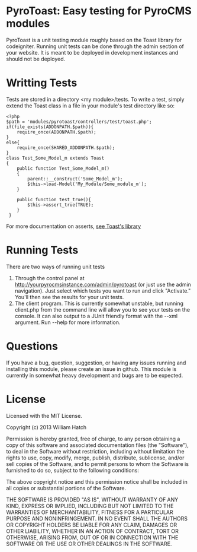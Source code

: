 PyroToast: Easy testing for PyroCMS modules
===========================================

PyroToast is a unit testing module roughly based on the Toast library for codeigniter. Running unit tests can be done through the admin section of your website. It is meant to be deployed in 
development instances and should not be deployed.

Writting Tests
==============
Tests are stored in a directory \<my module\>/tests. To write a test, simply extend the Toast class in a file in your module's test directory like so:

    <?php
    $path = 'modules/pyrotoast/controllers/test/toast.php';
    if(file_exists(ADDONPATH.$path)){
        require_once(ADDONPATH.$path);
    }
    else{
        require_once(SHARED_ADDONPATH.$path);
    }
    class Test_Some_Model_m extends Toast
    {
        public function Test_Some_Model_m()
        {
            parent::__construct('Some_Model_m');
            $this->load-Model('My_Module/Some_module_m');
        }

        public function test_true(){
            $this->assert_true(TRUE);
        }
     }
For more documentation on asserts, [see Toast's library](http://jensroland.com/projects/toast)

Running Tests
=============
There are two ways of running unit tests
1. Through the control panel at http://yourpyrocmsinstance.com/admin/pyrotoast (or just use the admin navigation). Just select which tests you want to run and click "Activate." You'll then see the results for your unit tests.
2. The client program. This is currently somewhat unstable, but running client.php from the command line will allow you to see your tests on the console. It can also output to a JUnit friendly format with the --xml argument. Run --help for more information.

Questions
=========
If you have a bug, question, suggestion, or having any issues running and installing this module, please create an issue in github. This module is currently in somewhat heavy development and bugs
are to be expected.

License
=======
Licensed with the MIT License.

Copyright (c) 2013 William Hatch 

Permission is hereby granted, free of charge, to any person obtaining a copy of this software and associated documentation files (the "Software"), to deal in the Software without restriction, including without limitation the rights to use, copy, modify, merge, publish, distribute, sublicense, and/or sell copies of the Software, and to permit persons to whom the Software is furnished to do so, subject to the following conditions:

The above copyright notice and this permission notice shall be included in all copies or substantial portions of the Software.

THE SOFTWARE IS PROVIDED "AS IS", WITHOUT WARRANTY OF ANY KIND, EXPRESS OR IMPLIED, INCLUDING BUT NOT LIMITED TO THE WARRANTIES OF MERCHANTABILITY, FITNESS FOR A PARTICULAR PURPOSE AND NONINFRINGEMENT. IN NO EVENT SHALL THE AUTHORS OR COPYRIGHT HOLDERS BE LIABLE FOR ANY CLAIM, DAMAGES OR OTHER LIABILITY, WHETHER IN AN ACTION OF CONTRACT, TORT OR OTHERWISE, ARISING FROM, OUT OF OR IN CONNECTION WITH THE SOFTWARE OR THE USE OR OTHER DEALINGS IN THE SOFTWARE.
